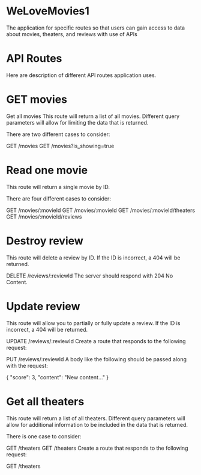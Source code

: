 # WeLoveMovies1

The application for specific routes so that users can gain access to data about movies, theaters, and reviews with use of APIs

# API Routes

Here are description of different API routes application uses.

# GET movies

Get all movies
This route will return a list of all movies. Different query parameters will allow for limiting the data that is returned.

There are two different cases to consider:

GET /movies
GET /movies?is_showing=true

# Read one movie

This route will return a single movie by ID.

There are four different cases to consider:

GET /movies/:movieId
GET /movies/:movieId
GET /movies/:movieId/theaters
GET /movies/:movieId/reviews

# Destroy review

This route will delete a review by ID. If the ID is incorrect, a 404 will be returned.

DELETE /reviews/:reviewId
The server should respond with 204 No Content.

# Update review

This route will allow you to partially or fully update a review. If the ID is incorrect, a 404 will be returned.

UPDATE /reviews/:reviewId
Create a route that responds to the following request:

PUT /reviews/:reviewId
A body like the following should be passed along with the request:

{
"score": 3,
"content": "New content..."
}

# Get all theaters

This route will return a list of all theaters. Different query parameters will allow for additional information to be included in the data that is returned.

There is one case to consider:

GET /theaters
GET /theaters
Create a route that responds to the following request:

GET /theaters
